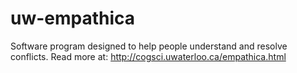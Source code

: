 uw-empathica
============

Software program designed to help people understand and resolve conflicts. Read more at: http://cogsci.uwaterloo.ca/empathica.html
